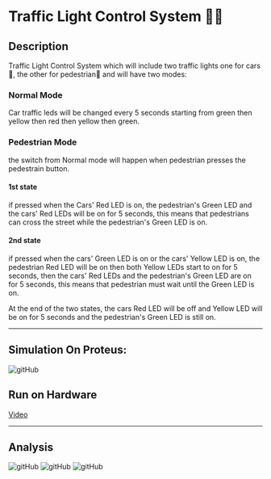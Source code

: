 # Traffic Light Control System 🚥🚥

## Description
Traffic Light Control System which will include two traffic lights one for cars🚙, 
the other for pedestrian🚶 and will have two modes:
### Normal Mode
Car traffic leds will be changed every 5 seconds starting from green 
then yellow then red then yellow then green.

### Pedestrian Mode

the switch from Normal mode will happen when pedestrian presses the 
pedestrain button.
#### 1st state
if pressed when the Cars' Red LED is on, the pedestrian's Green LED and the
cars' Red LEDs will be on for 5 seconds, this means that pedestrians can 
cross the street while the pedestrian's Green LED is on.
#### 2nd state
if pressed when the cars' Green LED is on or the cars' Yellow LED is on,
the pedestrian Red LED will be on then both Yellow LEDs start to on for 5
seconds, then the cars' Red LEDs and the pedestrian's Green LED are on for
5 seconds, this means that pedestrian must wait until the Green LED is on.

At the end of the two states, the cars Red LED will be off and Yellow LED 
will be on for 5 seconds and the pedestrian's Green LED is still on.

___
## Simulation On Proteus:
![gitHub]()

## Run on Hardware 
[Video]()
___

## Analysis
![gitHub]()
![gitHub]()
![gitHub]()